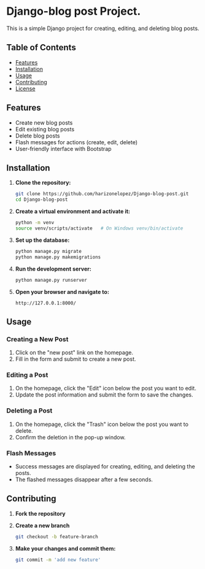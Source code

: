 # Django-blog post Project.

This is a simple Django project for creating, editing, and deleting blog posts.

## Table of Contents

- [Features](#features)
- [Installation](#installation)
- [Usage](#usage)
- [Contributing](#contributing)
- [License](#license)

## Features

- Create new blog posts
- Edit existing blog posts
- Delete blog posts
- Flash messages for actions (create, edit, delete)
- User-friendly interface with Bootstrap

## Installation

1. **Clone the repository:**

    ```sh
    git clone https://github.com/harizonelopez/Django-blog-post.git
    cd Django-blog-post
    ```

2. **Create a virtual environment and activate it:**

    ```sh
    python -m venv
    source venv/scripts/activate   # On Windows venv/bin/activate
    ```

3. **Set up the database:**

    ```sh
    python manage.py migrate
    python manage.py makemigrations
    ```

4. **Run the development server:**

    ```sh
    python manage.py runserver
    ```

5. **Open your browser and navigate to:**

    ```
    http://127.0.0.1:8000/
    ```

## Usage

### Creating a New Post

1. Click on the "new post" link on the homepage.
2. Fill in the form and submit to create a new post.

### Editing a Post

1. On the homepage, click the "Edit" icon below the post you want to edit.
2. Update the post information and submit the form to save the changes.

### Deleting a Post

1. On the homepage, click the "Trash" icon below the post you want to delete.
2. Confirm the deletion in the pop-up window.

### Flash Messages

- Success messages are displayed for creating, editing, and deleting the posts.
- The flashed messages disappear after a few seconds.

## Contributing

1. **Fork the repository**
2. **Create a new branch**

    ```sh
    git checkout -b feature-branch
    ```

3. **Make your changes and commit them:**

    ```sh
    git commit -m 'add new feature'
    ```    
